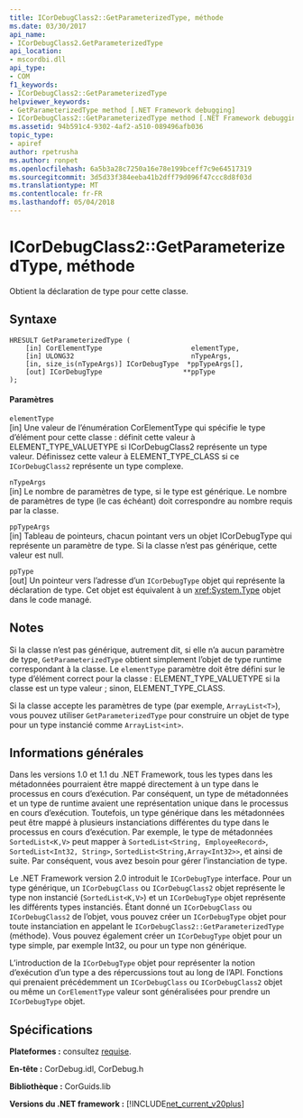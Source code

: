 ```yaml
---
title: ICorDebugClass2::GetParameterizedType, méthode
ms.date: 03/30/2017
api_name:
- ICorDebugClass2.GetParameterizedType
api_location:
- mscordbi.dll
api_type:
- COM
f1_keywords:
- ICorDebugClass2::GetParameterizedType
helpviewer_keywords:
- GetParameterizedType method [.NET Framework debugging]
- ICorDebugClass2::GetParameterizedType method [.NET Framework debugging]
ms.assetid: 94b591c4-9302-4af2-a510-089496afb036
topic_type:
- apiref
author: rpetrusha
ms.author: ronpet
ms.openlocfilehash: 6a5b3a28c7250a16e78e199bceff7c9e64517319
ms.sourcegitcommit: 3d5d33f384eeba41b2dff79d096f47ccc8d8f03d
ms.translationtype: MT
ms.contentlocale: fr-FR
ms.lasthandoff: 05/04/2018
---
```

# <a name="icordebugclass2getparameterizedtype-method"></a>ICorDebugClass2::GetParameterizedType, méthode
Obtient la déclaration de type pour cette classe.  
  
## <a name="syntax"></a>Syntaxe  
  
```  
HRESULT GetParameterizedType (  
    [in] CorElementType                      elementType,  
    [in] ULONG32                             nTypeArgs,  
    [in, size_is(nTypeArgs)] ICorDebugType  *ppTypeArgs[],  
    [out] ICorDebugType                    **ppType  
);  
```  
  
#### <a name="parameters"></a>Paramètres  
 `elementType`  
 [in] Une valeur de l’énumération CorElementType qui spécifie le type d’élément pour cette classe : définit cette valeur à ELEMENT_TYPE_VALUETYPE si ICorDebugClass2 représente un type valeur. Définissez cette valeur à ELEMENT_TYPE_CLASS si ce `ICorDebugClass2` représente un type complexe.  
  
 `nTypeArgs`  
 [in] Le nombre de paramètres de type, si le type est générique. Le nombre de paramètres de type (le cas échéant) doit correspondre au nombre requis par la classe.  
  
 `ppTypeArgs`  
 [in] Tableau de pointeurs, chacun pointant vers un objet ICorDebugType qui représente un paramètre de type. Si la classe n’est pas générique, cette valeur est null.  
  
 `ppType`  
 [out] Un pointeur vers l’adresse d’un `ICorDebugType` objet qui représente la déclaration de type. Cet objet est équivalent à un <xref:System.Type> objet dans le code managé.  
  
## <a name="remarks"></a>Notes  
 Si la classe n’est pas générique, autrement dit, si elle n’a aucun paramètre de type, `GetParameterizedType` obtient simplement l’objet de type runtime correspondant à la classe. Le `elementType` paramètre doit être défini sur le type d’élément correct pour la classe : ELEMENT_TYPE_VALUETYPE si la classe est un type valeur ; sinon, ELEMENT_TYPE_CLASS.  
  
 Si la classe accepte les paramètres de type (par exemple, `ArrayList<T>`), vous pouvez utiliser `GetParameterizedType` pour construire un objet de type pour un type instancié comme `ArrayList<int>`.  
  
## <a name="background-information"></a>Informations générales  
 Dans les versions 1.0 et 1.1 du .NET Framework, tous les types dans les métadonnées pourraient être mappé directement à un type dans le processus en cours d’exécution. Par conséquent, un type de métadonnées et un type de runtime avaient une représentation unique dans le processus en cours d’exécution. Toutefois, un type générique dans les métadonnées peut être mappé à plusieurs instanciations différentes du type dans le processus en cours d’exécution. Par exemple, le type de métadonnées `SortedList<K,V>` peut mapper à `SortedList<String, EmployeeRecord>`, `SortedList<Int32, String>`, `SortedList<String,Array<Int32>>`, et ainsi de suite. Par conséquent, vous avez besoin pour gérer l’instanciation de type.  
  
 Le .NET Framework version 2.0 introduit le `ICorDebugType` interface. Pour un type générique, un `ICorDebugClass` ou `ICorDebugClass2` objet représente le type non instancié (`SortedList<K,V>`) et un `ICorDebugType` objet représente les différents types instanciés. Étant donné un `ICorDebugClass` ou `ICorDebugClass2` de l’objet, vous pouvez créer un `ICorDebugType` objet pour toute instanciation en appelant le `ICorDebugClass2::GetParameterizedType` (méthode). Vous pouvez également créer un `ICorDebugType` objet pour un type simple, par exemple Int32, ou pour un type non générique.  
  
 L’introduction de la `ICorDebugType` objet pour représenter la notion d’exécution d’un type a des répercussions tout au long de l’API. Fonctions qui prenaient précédemment un `ICorDebugClass` ou `ICorDebugClass2` objet ou même un `CorElementType` valeur sont généralisées pour prendre un `ICorDebugType` objet.  
  
## <a name="requirements"></a>Spécifications  
 **Plateformes :** consultez [requise](../../../../docs/framework/get-started/system-requirements.md).  
  
 **En-tête :** CorDebug.idl, CorDebug.h  
  
 **Bibliothèque :** CorGuids.lib  
  
 **Versions du .NET framework :** [!INCLUDE[net_current_v20plus](../../../../includes/net-current-v20plus-md.md)]
